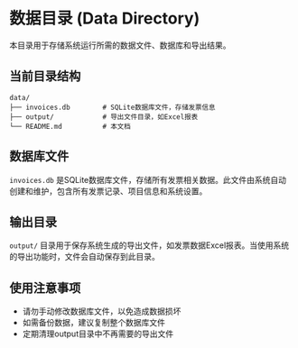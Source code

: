 # 数据目录 (Data Directory)

本目录用于存储系统运行所需的数据文件、数据库和导出结果。

## 当前目录结构

```
data/
├── invoices.db        # SQLite数据库文件，存储发票信息
├── output/            # 导出文件目录，如Excel报表
└── README.md          # 本文档
```

## 数据库文件

`invoices.db` 是SQLite数据库文件，存储所有发票相关数据。此文件由系统自动创建和维护，包含所有发票记录、项目信息和系统设置。

## 输出目录

`output/` 目录用于保存系统生成的导出文件，如发票数据Excel报表。当使用系统的导出功能时，文件会自动保存到此目录。

## 使用注意事项

- 请勿手动修改数据库文件，以免造成数据损坏
- 如需备份数据，建议复制整个数据库文件
- 定期清理output目录中不再需要的导出文件 